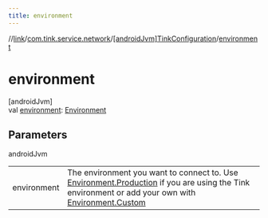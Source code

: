 ```yaml
---
title: environment
---
```

//[link](../../../index.html)/[com.tink.service.network](../index.html)/[[androidJvm]TinkConfiguration](index.html)/[environment](environment.html)



# environment



[androidJvm]\
val [environment](environment.html): [Environment](../[android-jvm]-environment/index.html)



## Parameters


androidJvm

| | |
|---|---|
| environment | The environment you want to connect to. Use [Environment.Production](../[android-jvm]-environment/-production/index.html) if you are using the Tink environment or add your own with [Environment.Custom](../[android-jvm]-environment/-custom/index.html) |




